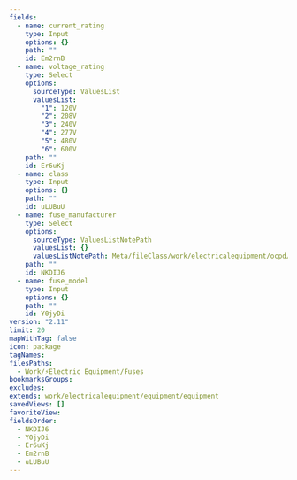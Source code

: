 ```yaml
---
fields:
  - name: current_rating
    type: Input
    options: {}
    path: ""
    id: Em2rnB
  - name: voltage_rating
    type: Select
    options:
      sourceType: ValuesList
      valuesList:
        "1": 120V
        "2": 208V
        "3": 240V
        "4": 277V
        "5": 480V
        "6": 600V
    path: ""
    id: Er6uKj
  - name: class
    type: Input
    options: {}
    path: ""
    id: uLUBuU
  - name: fuse_manufacturer
    type: Select
    options:
      sourceType: ValuesListNotePath
      valuesList: {}
      valuesListNotePath: Meta/fileClass/work/electricalequipment/ocpd/fuse manufacturer list.md
    path: ""
    id: NKDIJ6
  - name: fuse_model
    type: Input
    options: {}
    path: ""
    id: Y0jyDi
version: "2.11"
limit: 20
mapWithTag: false
icon: package
tagNames: 
filesPaths:
  - Work/⚡Electric Equipment/Fuses
bookmarksGroups: 
excludes: 
extends: work/electricalequipment/equipment/equipment
savedViews: []
favoriteView: 
fieldsOrder:
  - NKDIJ6
  - Y0jyDi
  - Er6uKj
  - Em2rnB
  - uLUBuU
---
```

